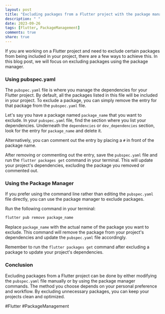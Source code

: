 ```yaml
---
layout: post
title: "Excluding packages from a Flutter project with the package manager"
description: " "
date: 2023-09-26
tags: [Flutter, PackageManagement]
comments: true
share: true
---
```


If you are working on a Flutter project and need to exclude certain packages from being included in your project, there are a few ways to achieve this. In this blog post, we will focus on excluding packages using the package manager.

### Using pubspec.yaml

The `pubspec.yaml` file is where you manage the dependencies for your Flutter project. By default, all the packages listed in this file will be included in your project. To exclude a package, you can simply remove the entry for that package from the `pubspec.yaml` file.

Let's say you have a package named `package_name` that you want to exclude. In your `pubspec.yaml` file, find the section where you list your dependencies. Underneath the `dependencies` or `dev_dependencies` section, look for the entry for `package_name` and delete it. 

Alternatively, you can comment out the entry by placing a `#` in front of the package name. 

After removing or commenting out the entry, save the `pubspec.yaml` file and run the `flutter packages get` command in your terminal. This will update your project's dependencies, excluding the package you removed or commented out.

### Using the Package Manager

If you prefer using the command line rather than editing the `pubspec.yaml` file directly, you can use the package manager to exclude packages.

Run the following command in your terminal:

```bash
flutter pub remove package_name
```

Replace `package_name` with the actual name of the package you want to exclude. This command will remove the package from your project's dependencies and update the `pubspec.yaml` file accordingly.

Remember to run the `flutter packages get` command after excluding a package to update your project's dependencies.

### Conclusion

Excluding packages from a Flutter project can be done by either modifying the `pubspec.yaml` file manually or by using the package manager commands. The method you choose depends on your personal preference and workflow. By excluding unnecessary packages, you can keep your projects clean and optimized.

#Flutter #PackageManagement